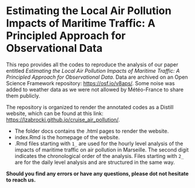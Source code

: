 # Estimating the Local Air Pollution Impacts of Maritime Traffic: A Principled Approach for Observational Data

This repo provides all the codes to reproduce the analysis of our paper entitled *Estimating the Local Air Pollution Impacts of Maritime Traffic: A Principled Approach for Observational Data*. Data are archived on an Open Science Framework repository: https://osf.io/v8aps/. Some noise was added to weather data as we were not allowed by Météo-France to share them publicly.

The repository is organized to render the annotated codes as a Distill website, which can be found at this link: https://lzabrocki.github.io/cruise_air_pollution/.

* The folder docs contains the .html pages to render the website.
* index.Rmd is the homepage of the website.
* .Rmd files starting with `1_` are used for the hourly level analysis of the impacts of maritime traffic on air pollution in Marseille. The second digit indicates the chronological order of the analysis. Files starting with `2_` are for the daily level analysis and are structured in the same way.


**Should you find any errors or have any questions, please dot not hesitate to reach us.**

